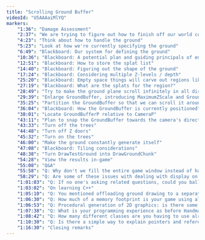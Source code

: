 ```yaml
---
title: "Scrolling Ground Buffer"
videoId: "U5AAAaiMlYQ"
markers:
    "1:36": "Damage Assessment"
    "2:37": "We are trying to figure out how to finish off our world construction"
    "4:23": "Think about how to handle the ground"
    "5:23": "Look at how we're currently specifying the ground"
    "6:49": "Blackboard: Our system for defining the ground"
    "10:36": "Blackboard: A potential plan and guiding principals of engine architecture design"
    "12:51": "Blackboard: How to store the splat list"
    "14:40": "Blackboard: Figuring out the shape of the ground"
    "17:24": "Blackboard: Considering multiple Z-levels / depth"
    "25:20": "Blackboard: Empty space things will carve out regions like that"
    "27:19": "Blackboard: What are the splats for the region?"
    "28:49": "Try to make the ground plane scroll infinitely in all directions"
    "29:39": "Enlarge GroundBuffer, introducing MaximumZScale and GroundOverscan variables"
    "35:25": "Partition the GroundBuffer so that we can scroll it around"
    "36:04": "Blackboard: How the GroundBuffer is currently positioned"
    "38:01": "Locate GroundBufferP relative to CameraP"
    "43:11": "Plan to snap the GroundBuffer towards the camera's direction whenever it runs out of pixel coverage"
    "43:33": "Turn off the trees"
    "44:48": "Turn off Z doors"
    "45:32": "Turn on the trees"
    "46:00": "Make the ground constantly generate itself"
    "47:08": "Blackboard: Tiling considerations"
    "48:38": "Turn DrawTestGround into DrawGroundChunk"
    "54:28": "View the results in-game"
    "55:08": "Q&A"
    "55:58": "Q: Why don't we fill the entire game window instead of having all that black space?"
    "58:29": "Q: Are some of these issues with dealing with display on multiple levels stemming from the lack of a Z-coordinate for the camera to just do a lerp on?"
    "1:01:03": "Q: If no one's asking related questions, could you ballpark a time-frame when adding a font and text rendering system will become useful or necessary?"
    "1:03:02": "On learning C++"
    "1:05:10": "Q: You mentioned offloading ground drawing to a separate thread to prevent hitches. Is it possible to offload the drawing work over multiple frames, and would there be any benefits over either method?"
    "1:06:30": "Q: How much of a memory footprint is your game using already? Certainly it won't be large, but I'm more meaning how many different containers are there?"
    "1:06:53": "Q: Procedural generation of 2D graphics: is there some mainstream math for that?"
    "1:07:38": "Q: What is your programming experience as before Handmade Hero?"
    "1:08:42": "Q: How many different classes are you having to use already?"
    "1:10:30": "Q: Is there a simple way to explain pointers and references in C++?"
    "1:16:30": "Closing remarks"
---
```

